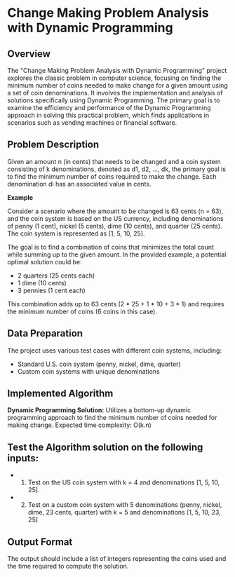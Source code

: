 # Change Making Problem Analysis with Dynamic Programming

## Overview

The "Change Making Problem Analysis with Dynamic Programming" project explores the classic problem in computer science, focusing on finding the minimum number of coins needed to make change for a given amount using a set of coin denominations. It involves the implementation and analysis of solutions specifically using Dynamic Programming. The primary goal is to examine the efficiency and performance of the Dynamic Programming approach in solving this practical problem, which finds applications in scenarios such as vending machines or financial software.

## Problem Description

Given an amount n (in cents) that needs to be changed and a coin system consisting of k denominations, denoted as d1, d2, ..., dk, the primary goal is to find the minimum number of coins required to make the change. Each denomination di has an associated value in cents.

**Example**

Consider a scenario where the amount to be changed is 63 cents (n = 63), and the coin system is based on the US currency, including denominations of penny (1 cent), nickel (5 cents), dime (10 cents), and quarter (25 cents). The coin system is represented as [1, 5, 10, 25].

The goal is to find a combination of coins that minimizes the total count while summing up to the given amount. In the provided example, a potential optimal solution could be:

* 2 quarters (25 cents each)
* 1 dime (10 cents)
* 3 pennies (1 cent each)

This combination adds up to 63 cents (2 * 25 + 1 * 10 + 3 * 1) and requires the minimum number of coins (6 coins in this case).

## Data Preparation

The project uses various test cases with different coin systems, including:

* Standard U.S. coin system (penny, nickel, dime, quarter)
* Custom coin systems with unique denominations

## Implemented Algorithm

**Dynamic Programming Solution:** Utilizes a bottom-up dynamic programming approach to find the minimum number of coins needed for making change. Expected time complexity: O(k.n)

## Test the Algorithm solution on the following inputs:

* 1. Test on the US coin system with k = 4 and denominations [1, 5, 10, 25].

* 2. Test on a custom coin system with 5 denominations (penny, nickel, dime, 23 cents, quarter) with k = 5 and denominations [1, 5, 10, 23, 25]

## Output Format

The output should include a list of integers representing the coins used and the time required to compute the solution.
